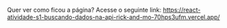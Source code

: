 Quer ver como ficou a página? Acesse o seguinte link: https://react-atividade-s1-buscando-dados-na-api-rick-and-mo-70hps3ufm.vercel.app/
